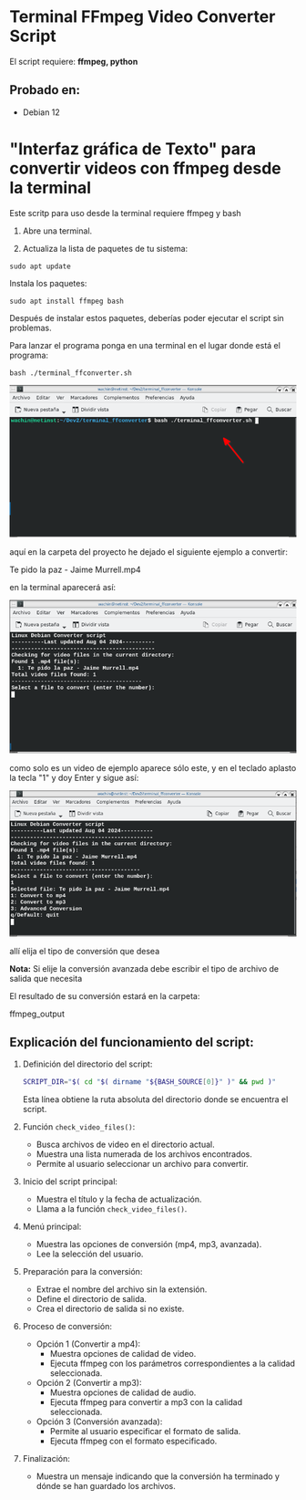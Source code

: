 # Terminal FFmpeg Video Converter Script 
El script requiere: **ffmpeg, python**

## Probado en:

- Debian 12

# "Interfaz gráfica de Texto" para convertir videos con ffmpeg desde la terminal

Este scritp para uso desde la terminal requiere ffmpeg y bash

1. Abre una terminal.

2. Actualiza la lista de paquetes de tu sistema:

```
sudo apt update
```

Instala los paquetes:

```
sudo apt install ffmpeg bash
```

Después de instalar estos paquetes, deberías poder ejecutar el script sin problemas.

Para lanzar el programa ponga en una terminal en el lugar donde está el programa:

```
bash ./terminal_ffconverter.sh
```

 ![](vx_images/01_exec_terminal_ffconverter.sh.png)

aquí en la carpeta del proyecto he dejado el siguiente ejemplo a convertir:

Te pido la paz - Jaime Murrell.mp4

en la terminal aparecerá así:

![](vx_images/02_choose_the_video.png)

como solo es un video de ejemplo aparece sólo este, y en el teclado aplasto la tecla "1" y doy Enter y sigue así:

![](vx_images/03_elija-el-tipo-de-conversion-que-desea.png)

allí elija el tipo de conversión que desea

**Nota:** Si elije la conversión avanzada debe escribir el tipo de archivo de salida que necesita

El resultado de su conversión estará en la carpeta:

ffmpeg_output

## Explicación del funcionamiento del script:

1. Definición del directorio del script:
   ```bash
   SCRIPT_DIR="$( cd "$( dirname "${BASH_SOURCE[0]}" )" && pwd )"
   ```
   Esta línea obtiene la ruta absoluta del directorio donde se encuentra el script.

2. Función `check_video_files()`:
   - Busca archivos de video en el directorio actual.
   - Muestra una lista numerada de los archivos encontrados.
   - Permite al usuario seleccionar un archivo para convertir.

3. Inicio del script principal:
   - Muestra el título y la fecha de actualización.
   - Llama a la función `check_video_files()`.

4. Menú principal:
   - Muestra las opciones de conversión (mp4, mp3, avanzada).
   - Lee la selección del usuario.

5. Preparación para la conversión:
   - Extrae el nombre del archivo sin la extensión.
   - Define el directorio de salida.
   - Crea el directorio de salida si no existe.

6. Proceso de conversión:
   - Opción 1 (Convertir a mp4):
     * Muestra opciones de calidad de video.
     * Ejecuta ffmpeg con los parámetros correspondientes a la calidad seleccionada.
   - Opción 2 (Convertir a mp3):
     * Muestra opciones de calidad de audio.
     * Ejecuta ffmpeg para convertir a mp3 con la calidad seleccionada.
   - Opción 3 (Conversión avanzada):
     * Permite al usuario especificar el formato de salida.
     * Ejecuta ffmpeg con el formato especificado.

7. Finalización:

   - Muestra un mensaje indicando que la conversión ha terminado y dónde se han guardado los archivos.
